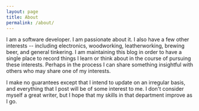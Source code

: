 ```yaml
---
layout: page
title: About
permalink: /about/
---
```


I am a software developer. I am passionate about it. I also have a few other interests -- including electronics, woodworking, leatherworking, brewing beer, and general tinkering. I am maintaining this blog in order to have a single place to record things I learn or think about in the course of pursuing these interests. Perhaps in the process I can share something insightful with others who may share one of my interests.

I make no guarantees except that I intend to update on an irregular basis, and everything that I post will be of some interest to me. I don't consider myself a great writer, but I hope that my skills in that department improve as I go.
